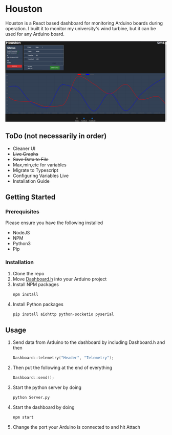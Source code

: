 # Houston

Houston is a React based dashboard for monitoring Arduino boards during operation. I built it to monitor my university's
wind turbine, but it can be used for any Arduino board.

![Dashboard Screenshot](dashboard.png)

## ToDo (not necessarily in order)

* Cleaner UI
* ~~Live Graphs~~
* ~~Save Data to File~~
* Max,min,etc for variables
* Migrate to Typescript
* Configuring Variables Live
* Installation Guide

<!-- GETTING STARTED -->

## Getting Started

### Prerequisites

Please ensure you have the following installed

* NodeJS
* NPM
* Python3
* Pip

### Installation

1. Clone the repo
2. Move [Dashboard.h](Dashboard.h) into your Arduino project
3. Install NPM packages
   ```sh
   npm install
   ```
4. Install Python packages
   ```python
   pip install aiohttp python-socketio pyserial
   ```

<!-- USAGE EXAMPLES -->

## Usage

1. Send data from Arduino to the dashboard by including Dashboard.h and then
   ```c
   Dashboard::telemetry("Header", "Telemetry");
   ```
2. Then put the following at the end of everything
   ```c
   Dashboard::send();
   ```
3. Start the python server by doing
   ```python
   python Server.py
   ```
4. Start the dashboard by doing
   ```sh
   npm start
   ```
5. Change the port your Arduino is connected to and hit Attach

